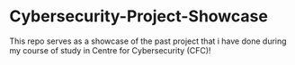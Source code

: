# Cybersecurity-Project-Showcase
This repo serves as a showcase of the past project that i have done during my course of study in Centre for Cybersecurity (CFC)!
